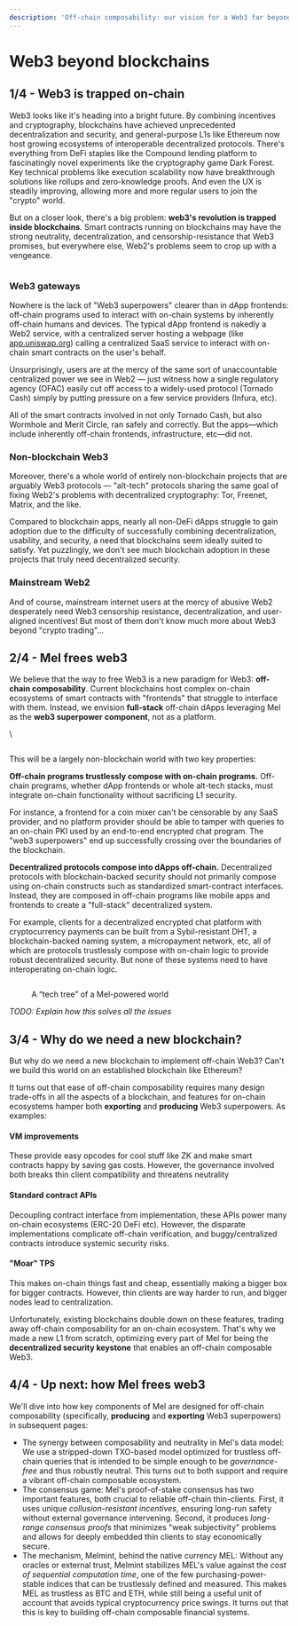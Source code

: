 ```yaml
---
description: 'Off-chain composability: our vision for a Web3 far beyond blockchains'
---
```


# Web3 beyond blockchains

## 1/4 - Web3 is trapped on-chain

Web3 looks like it's heading into a bright future. By combining incentives and cryptography, blockchains have achieved unprecedented decentralization and security, and general-purpose L1s like Ethereum now host growing ecosystems of interoperable decentralized protocols. There's everything from DeFi staples like the Compound lending platform to fascinatingly novel experiments like the cryptography game Dark Forest. Key technical problems like execution scalability now have breakthrough solutions like rollups and zero-knowledge proofs. And even the UX is steadily improving, allowing more and more regular users to join the "crypto" world.

But on a closer look, there's a big problem: **web3's revolution is trapped inside blockchains**. Smart contracts running on blockchains may have the strong neutrality, decentralization, and censorship-resistance that Web3 promises, but everywhere else, Web2's problems seem to crop up with a vengeance.

<figure><img src="https://lh6.googleusercontent.com/5hjXD0MECAaWMoCLmJtvB2F_K0RfC4lhbdnZdTL44c7MROXfLVF45yngnX6F46UmZKfgLTSL971M4gcVMDbc0zBIVXe_z2q5xkiTeMnHpzCsPP2dwR4XrqCIzPUtLDhWUPenVhi-65S2WqErjE1ee0T1wQ=s2048" alt=""><figcaption></figcaption></figure>

### Web3 gateways

Nowhere is the lack of "Web3 superpowers" clearer than in dApp frontends: off-chain programs used to interact with on-chain systems by inherently off-chain humans and devices. The typical dApp frontend is nakedly a Web2 service, with a centralized server hosting a webpage (like [app.uniswap.org](https://app.u)) calling a centralized SaaS service to interact with on-chain smart contracts on the user's behalf.&#x20;

Unsurprisingly, users are at the mercy of the same sort of unaccountable centralized power we see in Web2 — just witness how a single regulatory agency (OFAC) easily cut off access to a widely-used protocol (Tornado Cash) simply by putting pressure on a few service providers (Infura, etc).

All of the smart contracts involved in not only Tornado Cash, but also Wormhole and Merit Circle, ran safely and correctly. But the apps—which include inherently off-chain frontends, infrastructure, etc—did not.

### Non-blockchain Web3

Moreover, there's a whole world of entirely non-blockchain projects that are arguably Web3 protocols — "alt-tech" protocols sharing the same goal of fixing Web2's problems with decentralized cryptography: Tor, Freenet, Matrix, and the like.&#x20;

Compared to blockchain apps, nearly all non-DeFi dApps struggle to gain adoption due to the difficulty of successfully combining decentralization, usability, and security, a need that blockchains seem ideally suited to satisfy. Yet puzzlingly, we don't see much blockchain adoption in these projects that truly need decentralized security.

### Mainstream Web2

And of course, mainstream internet users at the mercy of abusive Web2 desperately need Web3 censorship resistance, decentralization, and user-aligned incentives! But most of them don't know much more about Web3 beyond "crypto trading"...



## 2/4 - Mel frees web3

We believe that the way to free Web3 is a new paradigm for Web3: **off-chain composability**. Current blockchains host complex on-chain ecosystems of smart contracts with "frontends" that struggle to interface with them. Instead, we envision **full-stack** off-chain dApps leveraging Mel as the **web3 superpower** **component**, not as a platform.

\


<figure><img src="https://lh5.googleusercontent.com/qYoe5Gvu51c5Jhu_Cr6Z0DmBbQs5bFHov_mx6EuAAVLtaaczghWcmpFIgjXUq3MiJ_bRA23gRIn_7Kd9ynvb10h8aPiinRqbBWQGV_A4R8L-IRbp_HrVs81sD_vEfas5ooQjLs0iuk-tO29Njh2NeASesA=s2048" alt=""><figcaption></figcaption></figure>







This will be a largely non-blockchain world with two key properties:

**Off-chain programs trustlessly compose with on-chain programs.** Off-chain programs, whether dApp frontends or whole alt-tech stacks, must integrate on-chain functionality without sacrificing L1 security.&#x20;

For instance, a frontend for a coin mixer can't be censorable by any SaaS provider, and no platform provider should be able to tamper with queries to an on-chain PKI used by an end-to-end encrypted chat program. The "web3 superpowers" end up successfully crossing over the boundaries of the blockchain.

**Decentralized protocols compose into dApps off-chain.** Decentralized protocols with blockchain-backed security should not primarily compose using on-chain constructs such as standardized smart-contract interfaces. Instead, they are composed in off-chain programs like mobile apps and frontends to create a "full-stack" decentralized system.&#x20;

For example, clients for a decentralized encrypted chat platform with cryptocurrency payments can be built from a Sybil-resistant DHT, a blockchain-backed naming system, a micropayment network, etc, all of which are protocols trustlessly compose with on-chain logic to provide robust decentralized security. But none of these systems need to have interoperating on-chain logic.&#x20;

<figure><img src="https://lh4.googleusercontent.com/nFaHg6RtvtYZ1KY056l_SPLlzLVwpRsR8rXJ2-eCL8EdQf2oRO50ikgBEuit83N5aXWiln7UfTvjvVBxAo4Xx1aLKU2vJvXNC4FTf_9dwJjrBXtJ_brvgFP_vRhXWKUi-tty52nS1tneyXty8MCDn_3kXA=s2048" alt=""><figcaption><p>A “tech tree” of a Mel-powered world</p></figcaption></figure>

_TODO: Explain how this solves all the issues_

## 3/4 - Why do we need a new blockchain?

But why do we need a new blockchain to implement off-chain Web3? Can't we build this world on an established blockchain like Ethereum?

It turns out that ease of off-chain composability requires many design trade-offs in all the aspects of a blockchain, and features for on-chain ecosystems hamper both **exporting** and **producing** Web3 superpowers. As examples:

#### VM improvements

These provide easy opcodes for cool stuff like ZK and make smart contracts happy by saving gas costs. However, the governance involved both breaks thin client compatibility and threatens neutrality

#### Standard contract APIs

Decoupling contract interface from implementation, these APIs power many on-chain ecosystems (ERC-20 DeFi etc). However, the disparate implementations complicate off-chain verification, and buggy/centralized contracts introduce systemic security risks.

#### "Moar" TPS

This makes on-chain things fast and cheap, essentially making a bigger box for bigger contracts. However, thin clients are way harder to run, and bigger nodes lead to centralization.



Unfortunately, existing blockchains double down on these features, trading away off-chain composability for an on-chain ecosystem. That's why we made a new L1 from scratch, optimizing every part of Mel for being the **decentralized security keystone** that enables an off-chain composable Web3.



## 4/4 - Up next: how Mel frees web3

We'll dive into how key components of Mel are designed for off-chain composability (specifically, **producing** and **exporting** Web3 superpowers) in subsequent pages:

* The synergy between composability and neutrality in Mel's data model: We use a stripped-down TXO-based model optimized for trustless off-chain queries that is intended to be simple enough to be _governance-free_ and thus robustly neutral. This turns out to both support and require a vibrant off-chain composable ecosystem.
* The consensus game: Mel's proof-of-stake consensus has two important features, both crucial to reliable off-chain thin-clients. First, it uses unique _collusion-resistant incentives_, ensuring long-run safety without external governance intervening. Second, it produces _long-range consensus proofs_ that minimizes "weak subjectivity" problems and allows for deeply embedded thin clients to stay economically secure.
* The mechanism, Melmint, behind the native currency MEL: Without any oracles or external trust, Melmint stabilizes MEL's value against the _cost of sequential computation time_, one of the few purchasing-power-stable indices that can be trustlessly defined and measured. This makes MEL as trustless as BTC and ETH, while still being a useful unit of account that avoids typical cryptocurrency price swings. It turns out that this is key to building off-chain composable financial systems.

